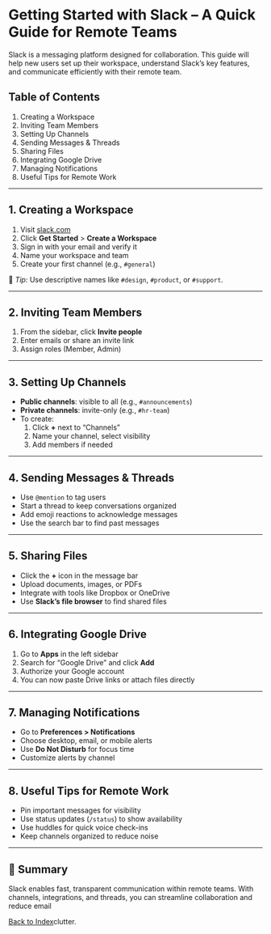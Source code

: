 # Getting Started with Slack – A Quick Guide for Remote Teams

Slack is a messaging platform designed for collaboration. This guide will help new users set up their workspace, understand Slack’s key features, and communicate efficiently with their remote team.

## Table of Contents
1. Creating a Workspace  
2. Inviting Team Members  
3. Setting Up Channels  
4. Sending Messages & Threads  
5. Sharing Files  
6. Integrating Google Drive  
7. Managing Notifications  
8. Useful Tips for Remote Work

---

## 1. Creating a Workspace
1. Visit [slack.com](https://slack.com)  
2. Click **Get Started** > **Create a Workspace**  
3. Sign in with your email and verify it  
4. Name your workspace and team  
5. Create your first channel (e.g., `#general`)  

📌 *Tip:* Use descriptive names like `#design`, `#product`, or `#support`.

---

## 2. Inviting Team Members
1. From the sidebar, click **Invite people**  
2. Enter emails or share an invite link  
3. Assign roles (Member, Admin)

---

## 3. Setting Up Channels
- **Public channels**: visible to all (e.g., `#announcements`)  
- **Private channels**: invite-only (e.g., `#hr-team`)  
- To create:
  1. Click **+** next to “Channels”  
  2. Name your channel, select visibility  
  3. Add members if needed

---

## 4. Sending Messages & Threads
- Use `@mention` to tag users  
- Start a thread to keep conversations organized  
- Add emoji reactions to acknowledge messages  
- Use the search bar to find past messages

---

## 5. Sharing Files
- Click the **+** icon in the message bar  
- Upload documents, images, or PDFs  
- Integrate with tools like Dropbox or OneDrive  
- Use **Slack’s file browser** to find shared files

---

## 6. Integrating Google Drive
1. Go to **Apps** in the left sidebar  
2. Search for “Google Drive” and click **Add**  
3. Authorize your Google account  
4. You can now paste Drive links or attach files directly

---

## 7. Managing Notifications
- Go to **Preferences > Notifications**  
- Choose desktop, email, or mobile alerts  
- Use **Do Not Disturb** for focus time  
- Customize alerts by channel

---

## 8. Useful Tips for Remote Work
- Pin important messages for visibility  
- Use status updates (`/status`) to show availability  
- Use huddles for quick voice check-ins  
- Keep channels organized to reduce noise

---

## 📌 Summary
Slack enables fast, transparent communication within remote teams. With channels, integrations, and threads, you can streamline collaboration and reduce email 

[Back to Index](https://github.com/magnolianat/Technical-Portfolio/blob/main/Technical%20Writing%20Portfolio%20Index.md)clutter.
